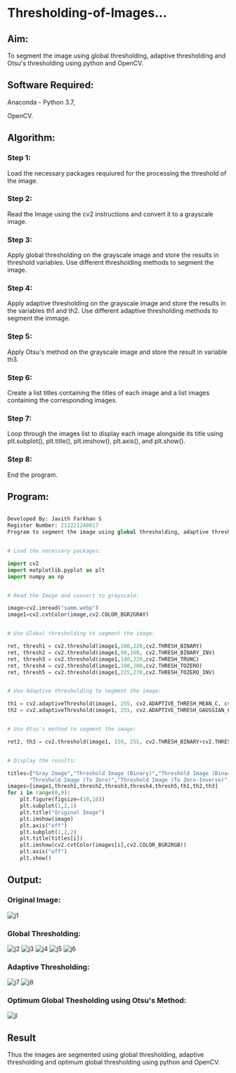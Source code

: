 # Thresholding-of-Images...

## Aim:

To segment the image using global thresholding, adaptive thresholding and Otsu's thresholding using python and OpenCV.

## Software Required:

Anaconda - Python 3.7,

OpenCV.

## Algorithm:

### Step 1:

Load the necessary packages requiured for the processing the threshold of the image.

### Step 2:

Read the Image using the cv2 instructions and convert it to a grayscale image.

### Step 3:

Apply global thresholding on the grayscale image and store the results in threshold variables. Use different thresholding methods to segment the image.

### Step 4:

Apply adaptive thresholding on the grayscale image and store the results in the variables th1 and th2. Use different adaptive thresholding methods to segment the immage. 

### Step 5:

Apply Otsu's method on the grayscale image and store the result in variable th3.

### Step 6:

Create a list titles containing the titles of each image and a list images containing the corresponding images.

### Step 7:

Loop through the images list to display each image alongside its title using plt.subplot(), plt.title(), plt.imshow(), plt.axis(), and plt.show().

### Step 8:

End the program.

## Program:

```python

Developed By: Javith Farkhan S
Register Number: 212221240017
Program to segment the image using global thresholding, adaptive thresholding and Otsu's thresholding using python and OpenCV.

```

```python 

# Load the necessary packages:

import cv2
import matplotlib.pyplot as plt
import numpy as np

```

```python

# Read the Image and convert to grayscale:

image=cv2.imread("samm.webp")
image1=cv2.cvtColor(image,cv2.COLOR_BGR2GRAY)

```

```python

# Use Global thresholding to segment the image:

ret, thresh1 = cv2.threshold(image1,100,220,cv2.THRESH_BINARY)
ret, thresh2 = cv2.threshold(image1,90,160, cv2.THRESH_BINARY_INV)
ret, thresh3 = cv2.threshold(image1,140,220,cv2.THRESH_TRUNC)
ret, thresh4 = cv2.threshold(image1,100,200,cv2.THRESH_TOZERO)
ret, thresh5 = cv2.threshold(image1,225,270,cv2.THRESH_TOZERO_INV)

```

```python

# Use Adaptive thresholding to segment the image:

th1 = cv2.adaptiveThreshold(image1, 255, cv2.ADAPTIVE_THRESH_MEAN_C, cv2.THRESH_BINARY, 11, 3)
th2 = cv2.adaptiveThreshold(image1, 255, cv2.ADAPTIVE_THRESH_GAUSSIAN_C, cv2.THRESH_BINARY, 11, 3)

```

```python

# Use Otsu's method to segment the image:

ret2, th3 = cv2.threshold(image1, 150, 255, cv2.THRESH_BINARY+cv2.THRESH_OTSU)

```

```python

# Display the results:

titles=["Gray Image","Threshold Image (Binary)","Threshold Image (Binary Inverse)","Threshold Image (Truncate)",
       "Threshold Image (To Zero)","Threshold Image (To Zero-Inverse)","Adaptive Threshold (Mean)","Adaptive Threshold (Gaussian)","Otsu"]
images=[image1,thresh1,thresh2,thresh3,thresh4,thresh5,th1,th2,th3]
for i in range(0,9):
    plt.figure(figsize=(10,10))
    plt.subplot(1,2,1)
    plt.title("Original Image")
    plt.imshow(image)
    plt.axis("off")
    plt.subplot(1,2,2)
    plt.title(titles[i])
    plt.imshow(cv2.cvtColor(images[i],cv2.COLOR_BGR2RGB))
    plt.axis("off")
    plt.show()

```


## Output:

### Original Image:
![j1](https://github.com/Javith-farkhan/Thresholding/assets/94296805/f4a5a773-eb3d-45d6-b8e6-02dbf6ea4133)


### Global Thresholding:
![j2](https://github.com/Javith-farkhan/Thresholding/assets/94296805/4538afad-1ce9-4ffa-a9e7-a99c9e5b20a4)
![j3](https://github.com/Javith-farkhan/Thresholding/assets/94296805/947317ed-84f5-44f9-b554-6762cfb0fb64)
![j4](https://github.com/Javith-farkhan/Thresholding/assets/94296805/b154f0cf-10a5-48b6-a5d0-cf909d7da741)
![j5](https://github.com/Javith-farkhan/Thresholding/assets/94296805/035605b9-1623-4b49-80de-b6196e041b88)
![j6](https://github.com/Javith-farkhan/Thresholding/assets/94296805/09e9060a-9f41-4e21-8e7e-adac707a081e)



### Adaptive Thresholding:
![j7](https://github.com/Javith-farkhan/Thresholding/assets/94296805/31eb80ca-f988-4e85-8ce3-507252ec459b)
![j8](https://github.com/Javith-farkhan/Thresholding/assets/94296805/7e8e6c25-ef2a-4b5b-a154-411c58d2018b)


### Optimum Global Thesholding using Otsu's Method:
![jl](https://github.com/Javith-farkhan/Thresholding/assets/94296805/9d27f800-8046-4a30-a0c7-d2e8c868d5a0)


## Result

Thus the images are segmented using global thresholding, adaptive thresholding and optimum global thresholding using python and OpenCV.


